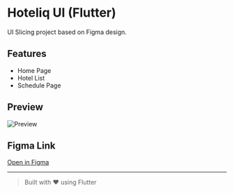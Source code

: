 # Hoteliq UI (Flutter)

UI Slicing project based on Figma design.

## Features
- Home Page
- Hotel List
- Schedule Page

## Preview
![Preview](screenshot.png)

## Figma Link
[Open in Figma](https://www.figma.com/community/file/1169928945460966636/hoteliq-booking-hotel-app-design)

---

> Built with ❤️ using Flutter
